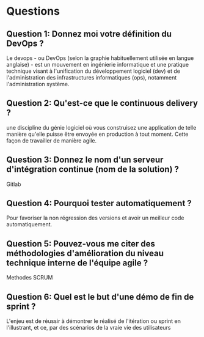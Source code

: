 # Questions

## Question 1: Donnez moi votre définition du DevOps ?

Le devops - ou DevOps (selon la graphie habituellement utilisée en langue anglaise) - est un mouvement en ingénierie informatique et une pratique technique visant à l'unification du développement logiciel (dev) 
et de l'administration des infrastructures informatiques (ops), notamment l'administration système.

## Question 2: Qu'est-ce que le continuous delivery ?
une discipline du génie logiciel où vous construisez une application de telle manière qu'elle puisse être envoyée en production à tout moment. 
Cette façon de travailler de manière agile.

## Question 3: Donnez le nom d'un serveur d'intégration continue (nom de la solution) ?
Gitlab

## Question 4: Pourquoi tester automatiquement ?
Pour favoriser la non régression des versions et avoir un meilleur code automatiquement.

## Question 5: Pouvez-vous me citer des méthodologies d'amélioration du niveau technique interne de l'équipe agile ?
Methodes SCRUM

## Question 6: Quel est le but d'une démo de fin de sprint ?
L'enjeu est de réussir à démontrer le réalisé de l'itération ou sprint en l'illustrant, et ce, par des scénarios de la vraie vie des utilisateurs
